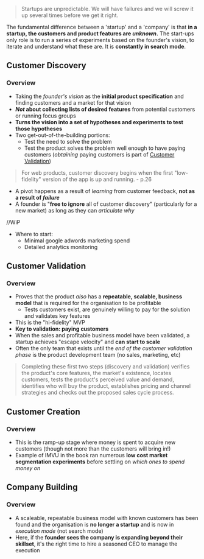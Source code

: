 > Startups are unpredictable. We will have failures and we will screw it up several times before we get it right.

The fundamental difference between a 'startup' and a 'company' is that **in a startup, the customers and product features are _unknown_.**
The start-ups only role is to run a series of experiments
based on the founder's vision, to iterate and understand what these are.
It is **constantly in search mode**.

## Customer Discovery

### Overview
+ Taking the _founder's vision_ as the **initial product specification** and finding customers and a market for that vision
+ **_Not_ about collecting lists of desired features** from potential customers or running focus groups
+ **Turns the vision into a set of hypotheses and experiments to test those hypotheses**
+ Two get-out-of-the-building portions:
  + Test the need to solve the problem
  + Test the product solves the problem well enough to have paying customers (_obtaining_ paying customers is part of [Customer Validation](#customer-validation))

> For web products, customer discovery begins when the first "low-fidelity" version of the app is up and running. - p.26

+ A pivot happens as a result of _learning_ from customer feedback, **not as a result of _failure_**
+ A founder is "**free to ignore** all of customer discovery" (particularly for a new market) as long as they can _articulate why_

//WiP
+ Where to start:
  + Minimal google adwords marketing spend
  + Detailed analytics monitoring

## Customer Validation

### Overview
+ Proves that the product _also_ has a **repeatable, scalable, business model** that is required for the organisation to be profitable
  + Tests customers exist, are genuinely willing to pay for the solution and validates key features
+ This is the "hi-fidelity" MVP
+ **Key to validation: paying customers**
+ When the sales and profitable business model have been validated, a startup achieves "escape velocity" and **can start to scale**
+ Often the only team that exists until the _end of the customer validation phase_ is the product development team (no sales, marketing, etc)

> Completing these first two steps (discovery and validation) verifies the product's core features, the market's existence, locates customers, tests the product's perceived value and demand, identifies who will buy the product, establishes pricing and channel strategies and checks out the proposed sales cycle process.

## Customer Creation

### Overview
+ This is the ramp-up stage where money is spent to acquire new customers (though not more than the customers will bring in!)
+ Example of IMVU in the book ran numerous **low cost market segmentation experiments** before settling on _which ones to spend money on_

## Company Building

### Overview
+ A scaleable, repeatable business model with known customers has been found and the organisation is **no longer a startup** and is now in _execution mode_ (not search mode)
+ Here, if the **founder sees the company is expanding beyond their skillset**, it's the right time to hire a seasoned CEO to manage the execution
